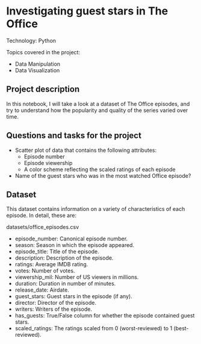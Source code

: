 # Investigating guest stars in The Office

Technology: Python

Topics covered in the project:

+ Data Manipulation
+ Data Visualization

## Project description

In this notebook, I will take a look at a dataset of The Office episodes, and try to understand how the popularity and quality of the series varied over time. 

## Questions and tasks for the project

* Scatter plot of data that contains the following attributes:
  * Episode number
  * Episode viewership
  * A color scheme reflecting the scaled ratings of each episode
* Name of the guest stars who was in the most watched Office episode?

## Dataset

This dataset contains information on a variety of characteristics of each episode. In detail, these are:

datasets/office_episodes.csv
* episode_number: Canonical episode number.
* season: Season in which the episode appeared.
* episode_title: Title of the episode.
* description: Description of the episode.
* ratings: Average IMDB rating.
* votes: Number of votes.
* viewership_mil: Number of US viewers in millions.
* duration: Duration in number of minutes.
* release_date: Airdate.
* guest_stars: Guest stars in the episode (if any).
* director: Director of the episode.
* writers: Writers of the episode.
* has_guests: True/False column for whether the episode contained guest stars.
* scaled_ratings: The ratings scaled from 0 (worst-reviewed) to 1 (best-reviewed).
